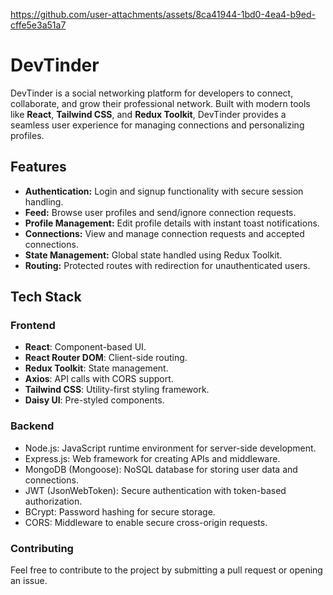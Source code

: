 
https://github.com/user-attachments/assets/8ca41944-1bd0-4ea4-b9ed-cffe5e3a51a7
# DevTinder


DevTinder is a social networking platform for developers to connect, collaborate, and grow their professional network. Built with modern tools like **React**, **Tailwind CSS**, and **Redux Toolkit**, DevTinder provides a seamless user experience for managing connections and personalizing profiles.

## Features

- **Authentication:** Login and signup functionality with secure session handling.
- **Feed:** Browse user profiles and send/ignore connection requests.
- **Profile Management:** Edit profile details with instant toast notifications.
- **Connections:** View and manage connection requests and accepted connections.
- **State Management:** Global state handled using Redux Toolkit.
- **Routing:** Protected routes with redirection for unauthenticated users.

## Tech Stack

### Frontend
- **React**: Component-based UI.
- **React Router DOM**: Client-side routing.
- **Redux Toolkit**: State management.
- **Axios**: API calls with CORS support.
- **Tailwind CSS**: Utility-first styling framework.
- **Daisy UI**: Pre-styled components.

### Backend 
- Node.js: JavaScript runtime environment for server-side development.
- Express.js: Web framework for creating APIs and middleware.
- MongoDB (Mongoose): NoSQL database for storing user data and connections.
- JWT (JsonWebToken): Secure authentication with token-based authorization.
- BCrypt: Password hashing for secure storage.
- CORS: Middleware to enable secure cross-origin requests.


### Contributing
Feel free to contribute to the project by submitting a pull request or opening an issue.

